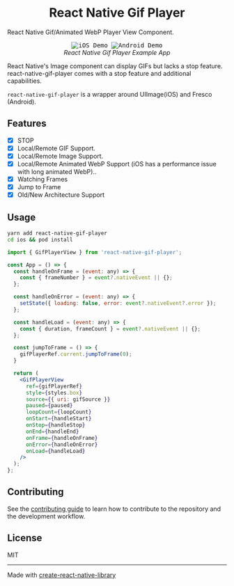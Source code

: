 <h1 align="center">
  React Native Gif Player
</h1>

React Native Gif/Animated WebP Player View Component.

</div>
<p align="center" >
  <kbd>
    <img
      src="https://github.com/ysfzrn/react-native-gif-player/blob/main/assets/recordiOS.gif?raw=true"
      title="iOS Demo"
      float="left"
    >
  </kbd>
  <kbd>
    <img
      src="https://github.com/ysfzrn/react-native-gif-player/blob/main/assets/recordiOS.gif?raw=true"
      title="Android Demo"
      float="right"
    >
  </kbd>
  <br>
  <em>React Native Gif Player Example App</em>
</p>

React Native's Image component can display GIFs but lacks a stop feature. react-native-gif-player comes with a stop feature and additional capabilities.

`react-native-gif-player` is a wrapper around UIImage(iOS) and Fresco (Android).

## Features

- [x] STOP
- [x] Local/Remote GIF Support.
- [x] Local/Remote Image Support.
- [x] Local/Remote Animated WebP Support (iOS has a performance issue with long animated WebP)..
- [x] Watching Frames
- [x] Jump to Frame
- [x] Old/New Architecture Support

## Usage

```bash
yarn add react-native-gif-player
cd ios && pod install
```

```jsx
import { GifPlayerView } from 'react-native-gif-player';

const App = () => {
  const handleOnFrame = (event: any) => {
    const { frameNumber } = event?.nativeEvent || {};
  };

  const handleOnError = (event: any) => {
    setState({ loading: false, error: event?.nativeEvent?.error });
  };

  const handleLoad = (event: any) => {
    const { duration, frameCount } = event?.nativeEvent || {};
  };

  const jumpToFrame = () => {
    gifPlayerRef.current.jumpToFrame(0);
  }

  return (
    <GifPlayerView
      ref={gifPlayerRef}
      style={styles.box}
      source={{ uri: gifSource }}
      paused={paused}
      loopCount={loopCount}
      onStart={handleStart}
      onStop={handleStop}
      onEnd={handleEnd}
      onFrame={handleOnFrame}
      onError={handleOnError}
      onLoad={handleLoad}
    />
  );
};
```

## Contributing

See the [contributing guide](CONTRIBUTING.md) to learn how to contribute to the repository and the development workflow.

## License

MIT

---

Made with [create-react-native-library](https://github.com/callstack/react-native-builder-bob)
